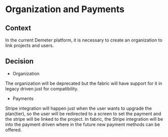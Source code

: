 # Organization and Payments

## Context

In the current Demeter platform, it is necessary to create an organization to link projects and users.

## Decision

- Organization

The organization will be deprecated but the fabric will have support for it in legacy driven just for compatibility.

- Payments

Stripe integration will happen just when the user wants to upgrade the plan(tier), so the user will be redirected to a screen to set the payment and the stripe will be linked to the project. In fabric, the Stripe integration will be into the payment driven where in the future new payment methods can be offered.

